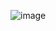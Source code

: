 ![image](https://github.com/Seif-Mohammed/BLUETOOTH-CONTROLLED-CAR-and-LINE-FOLLOWER-ROBOT/assets/134406973/0d850582-3f2d-4d49-99ff-4a281c741812)
